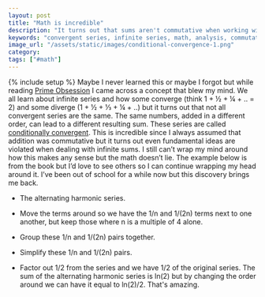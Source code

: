 ```yaml
---
layout: post
title: "Math is incredible"
description: "It turns out that sums aren't commutative when working with infinite series. Who knew?"
keywords: "convergent series, infinite series, math, analysis, commutative"
image_url: "/assets/static/images/conditional-convergence-1.png"
category:
tags: ["#math"]
---
```

{% include setup %}
Maybe I never learned this or maybe I forgot but while reading [Prime Obsession](https://www.amazon.com/Prime-Obsession-Bernhard-Greatest-Mathematics/dp/0452285259) I came across a concept that blew my mind. We all learn about infinite series and how some converge (think 1 + ½ + ¼ + .. = 2) and some diverge (1 + ½ + ⅓ + ¼ + ..) but it turns out that not all convergent series are the same. The same numbers, added in a different order, can lead to a different resulting sum. These series are called [conditionally convergent](http://mathworld.wolfram.com/ConditionalConvergence.html). This is incredible since I always assumed that addition was commutative but it turns out even fundamental ideas are violated when dealing with infinite sums. I still can’t wrap my mind around how this makes any sense but the math doesn’t lie. The example below is from the book but I’d love to see others so I can continue wrapping my head around it. I’ve been out of school for a while now but this discovery brings me back.

<ul class="thumbnails">
  <li class="span8">
    <div class="thumbnail">
      <amp-img src="{{ IMG_PATH }}conditional-convergence-1.png" width="214" height="51" layout="responsive"></amp-img>
      <p>The alternating harmonic series.</p>
    </div>
  </li>

  <li class="span8">
    <div class="thumbnail">
      <amp-img src="{{ IMG_PATH }}conditional-convergence-2.png" width="284" height="57" layout="responsive"></amp-img>
      <p>Move the terms around so we have the 1/n and 1/(2n) terms next to one another, but keep those where n is a multiple of 4 alone.</p>
    </div>
  </li>

  <li class="span8">
    <div class="thumbnail">
      <amp-img src="{{ IMG_PATH }}conditional-convergence-3.png" width="312" height="59" layout="responsive"></amp-img>
      <p>Group these 1/n and 1/(2n) pairs together.</p>
    </div>
  </li>

  <li class="span8">
    <div class="thumbnail">
      <amp-img src="{{ IMG_PATH }}conditional-convergence-4.png" width="200" height="57" layout="responsive"></amp-img>
      <p>Simplify these 1/n and 1/(2n) pairs.</p>
    </div>
  </li>

  <li class="span8">
    <div class="thumbnail">
      <amp-img src="{{ IMG_PATH }}conditional-convergence-5.png" width="197" height="61" layout="responsive"></amp-img>
      <p>Factor out 1/2 from the series and we have 1/2 of the original series. The sum of the alternating harmonic series is ln(2) but by changing the order around we can have it equal to ln(2)/2. That's amazing.</p>
    </div>
  </li>
</ul>

